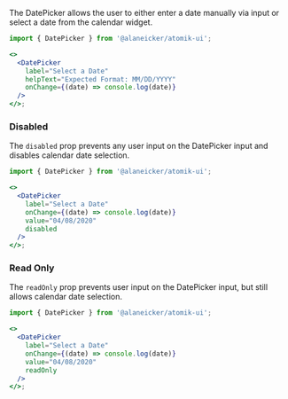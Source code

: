 The DatePicker allows the user to either enter a date manually via input or select a date from the calendar widget.

```jsx
import { DatePicker } from '@alaneicker/atomik-ui';

<>
  <DatePicker
    label="Select a Date"
    helpText="Expected Format: MM/DD/YYYY"
    onChange={(date) => console.log(date)}
  />
</>;
```

### Disabled

The `disabled` prop prevents any user input on the DatePicker input and disables calendar date selection.

```jsx
import { DatePicker } from '@alaneicker/atomik-ui';

<>
  <DatePicker
    label="Select a Date"
    onChange={(date) => console.log(date)}
    value="04/08/2020"
    disabled
  />
</>;
```

### Read Only

The `readOnly` prop prevents user input on the DatePicker input, but still allows calendar date selection.

```jsx
import { DatePicker } from '@alaneicker/atomik-ui';

<>
  <DatePicker
    label="Select a Date"
    onChange={(date) => console.log(date)}
    value="04/08/2020"
    readOnly
  />
</>;
```
